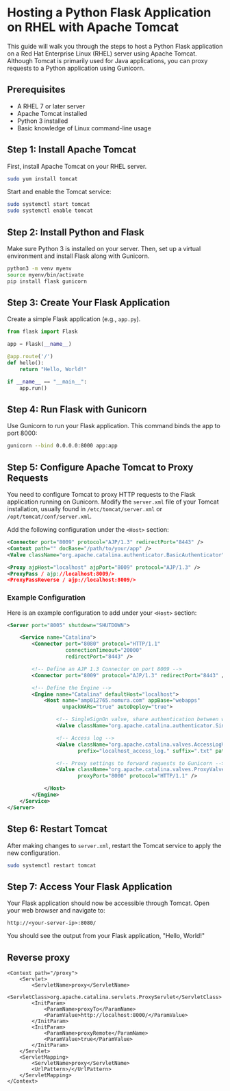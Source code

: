 # Hosting a Python Flask Application on RHEL with Apache Tomcat

This guide will walk you through the steps to host a Python Flask application on a Red Hat Enterprise Linux (RHEL) server using Apache Tomcat. Although Tomcat is primarily used for Java applications, you can proxy requests to a Python application using Gunicorn.

## Prerequisites

- A RHEL 7 or later server
- Apache Tomcat installed
- Python 3 installed
- Basic knowledge of Linux command-line usage

## Step 1: Install Apache Tomcat

First, install Apache Tomcat on your RHEL server.

```bash
sudo yum install tomcat
```

Start and enable the Tomcat service:

```bash
sudo systemctl start tomcat
sudo systemctl enable tomcat
```

## Step 2: Install Python and Flask

Make sure Python 3 is installed on your server. Then, set up a virtual environment and install Flask along with Gunicorn.

```bash
python3 -m venv myenv
source myenv/bin/activate
pip install flask gunicorn
```

## Step 3: Create Your Flask Application

Create a simple Flask application (e.g., `app.py`).

```python
from flask import Flask

app = Flask(__name__)

@app.route('/')
def hello():
    return "Hello, World!"

if __name__ == "__main__":
    app.run()
```

## Step 4: Run Flask with Gunicorn

Use Gunicorn to run your Flask application. This command binds the app to port 8000:

```bash
gunicorn --bind 0.0.0.0:8000 app:app
```

## Step 5: Configure Apache Tomcat to Proxy Requests

You need to configure Tomcat to proxy HTTP requests to the Flask application running on Gunicorn. Modify the `server.xml` file of your Tomcat installation, usually found in `/etc/tomcat/server.xml` or `/opt/tomcat/conf/server.xml`.

Add the following configuration under the `<Host>` section:

```xml
<Connector port="8009" protocol="AJP/1.3" redirectPort="8443" />
<Context path="" docBase="/path/to/your/app" />
<Valve className="org.apache.catalina.authenticator.BasicAuthenticator" />

<Proxy ajpHost="localhost" ajpPort="8009" protocol="AJP/1.3" />
<ProxyPass / ajp://localhost:8009/>
<ProxyPassReverse / ajp://localhost:8009/>
```

### Example Configuration

Here is an example configuration to add under your `<Host>` section:

```xml
<Server port="8005" shutdown="SHUTDOWN">

    <Service name="Catalina">
        <Connector port="8080" protocol="HTTP/1.1"
                   connectionTimeout="20000"
                   redirectPort="8443" />

        <!-- Define an AJP 1.3 Connector on port 8009 -->
        <Connector port="8009" protocol="AJP/1.3" redirectPort="8443" />

        <!-- Define the Engine -->
        <Engine name="Catalina" defaultHost="localhost">
            <Host name="amp012765.nomura.com" appBase="webapps"
                  unpackWARs="true" autoDeploy="true">

                <!-- SingleSignOn valve, share authentication between web applications -->
                <Valve className="org.apache.catalina.authenticator.SingleSignOn" />

                <!-- Access log -->
                <Valve className="org.apache.catalina.valves.AccessLogValve" directory="logs"
                       prefix="localhost_access_log." suffix=".txt" pattern="common" />

                <!-- Proxy settings to forward requests to Gunicorn -->
                <Valve className="org.apache.catalina.valves.ProxyValve" 
                       proxyPort="8000" protocol="HTTP/1.1" />

            </Host>
        </Engine>
    </Service>
</Server>
```

## Step 6: Restart Tomcat

After making changes to `server.xml`, restart the Tomcat service to apply the new configuration.

```bash
sudo systemctl restart tomcat
```

## Step 7: Access Your Flask Application

Your Flask application should now be accessible through Tomcat. Open your web browser and navigate to:

```
http://<your-server-ip>:8080/
```

You should see the output from your Flask application, "Hello, World!"

## Reverse proxy
```
<Context path="/proxy">
    <Servlet>
        <ServletName>proxy</ServletName>
        <ServletClass>org.apache.catalina.servlets.ProxyServlet</ServletClass>
        <InitParam>
            <ParamName>proxyTo</ParamName>
            <ParamValue>http://localhost:8000/</ParamValue>
        </InitParam>
        <InitParam>
            <ParamName>proxyRemote</ParamName>
            <ParamValue>true</ParamValue>
        </InitParam>
    </Servlet>
    <ServletMapping>
        <ServletName>proxy</ServletName>
        <UrlPattern>/</UrlPattern>
    </ServletMapping>
</Context>
```
